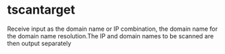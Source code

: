# tscantarget
Receive input as the domain name or IP combination, the domain name for the domain name resolution.The IP and domain names to be scanned are then output separately
